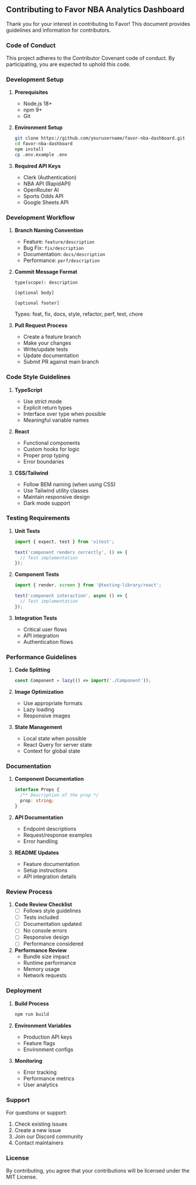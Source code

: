 ## Contributing to Favor NBA Analytics Dashboard

Thank you for your interest in contributing to Favor! This document provides guidelines and information for contributors.

### Code of Conduct

This project adheres to the Contributor Covenant code of conduct. By participating, you are expected to uphold this code.

### Development Setup

1. **Prerequisites**
   - Node.js 18+
   - npm 9+
   - Git

2. **Environment Setup**
   ```bash
   git clone https://github.com/yourusername/favor-nba-dashboard.git
   cd favor-nba-dashboard
   npm install
   cp .env.example .env
   ```

3. **Required API Keys**
   - Clerk (Authentication)
   - NBA API (RapidAPI)
   - OpenRouter AI
   - Sports Odds API
   - Google Sheets API

### Development Workflow

1. **Branch Naming Convention**
   - Feature: `feature/description`
   - Bug Fix: `fix/description`
   - Documentation: `docs/description`
   - Performance: `perf/description`

2. **Commit Message Format**
   ```
   type(scope): description

   [optional body]

   [optional footer]
   ```
   Types: feat, fix, docs, style, refactor, perf, test, chore

3. **Pull Request Process**
   - Create a feature branch
   - Make your changes
   - Write/update tests
   - Update documentation
   - Submit PR against main branch

### Code Style Guidelines

1. **TypeScript**
   - Use strict mode
   - Explicit return types
   - Interface over type when possible
   - Meaningful variable names

2. **React**
   - Functional components
   - Custom hooks for logic
   - Proper prop typing
   - Error boundaries

3. **CSS/Tailwind**
   - Follow BEM naming (when using CSS)
   - Use Tailwind utility classes
   - Maintain responsive design
   - Dark mode support

### Testing Requirements

1. **Unit Tests**
   ```typescript
   import { expect, test } from 'vitest';

   test('component renders correctly', () => {
     // Test implementation
   });
   ```

2. **Component Tests**
   ```typescript
   import { render, screen } from '@testing-library/react';

   test('component interaction', async () => {
     // Test implementation
   });
   ```

3. **Integration Tests**
   - Critical user flows
   - API integration
   - Authentication flows

### Performance Guidelines

1. **Code Splitting**
   ```typescript
   const Component = lazy(() => import('./Component'));
   ```

2. **Image Optimization**
   - Use appropriate formats
   - Lazy loading
   - Responsive images

3. **State Management**
   - Local state when possible
   - React Query for server state
   - Context for global state

### Documentation

1. **Component Documentation**
   ```typescript
   interface Props {
     /** Description of the prop */
     prop: string;
   }
   ```

2. **API Documentation**
   - Endpoint descriptions
   - Request/response examples
   - Error handling

3. **README Updates**
   - Feature documentation
   - Setup instructions
   - API integration details

### Review Process

1. **Code Review Checklist**
   - [ ] Follows style guidelines
   - [ ] Tests included
   - [ ] Documentation updated
   - [ ] No console errors
   - [ ] Responsive design
   - [ ] Performance considered

2. **Performance Review**
   - Bundle size impact
   - Runtime performance
   - Memory usage
   - Network requests

### Deployment

1. **Build Process**
   ```bash
   npm run build
   ```

2. **Environment Variables**
   - Production API keys
   - Feature flags
   - Environment configs

3. **Monitoring**
   - Error tracking
   - Performance metrics
   - User analytics

### Support

For questions or support:
1. Check existing issues
2. Create a new issue
3. Join our Discord community
4. Contact maintainers

### License

By contributing, you agree that your contributions will be licensed under the MIT License.